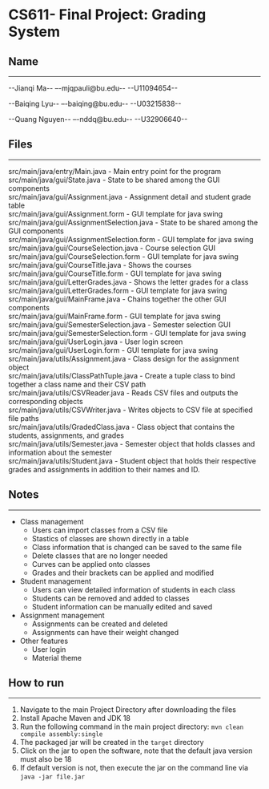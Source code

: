 # CS611- Final Project: Grading System

## Name
---------------------------------------------------------------------------
--Jianqi Ma--
–-mjqpauli@bu.edu-- 
--U11094654--

--Baiqing Lyu--
–-baiqing@bu.edu--
--U03215838--

--Quang Nguyen--
–-nddq@bu.edu--
--U32906640--


## Files
---------------------------------------------------------------------------

src/main/java/entry/Main.java - Main entry point for the program <br />
src/main/java/gui/State.java - State to be shared among the GUI components <br />
src/main/java/gui/Assignment.java - Assignment detail and student grade table <br />
src/main/java/gui/Assignment.form - GUI template for java swing <br />
src/main/java/gui/AssignmentSelection.java - State to be shared among the GUI components <br />
src/main/java/gui/AssignmentSelection.form - GUI template for java swing <br />
src/main/java/gui/CourseSelection.java - Course selection GUI <br />
src/main/java/gui/CourseSelection.form - GUI template for java swing <br />
src/main/java/gui/CourseTitle.java - Shows the courses <br />
src/main/java/gui/CourseTitle.form - GUI template for java swing <br />
src/main/java/gui/LetterGrades.java - Shows the letter grades for a class <br />
src/main/java/gui/LetterGrades.form - GUI template for java swing <br />
src/main/java/gui/MainFrame.java - Chains together the other GUI components <br />
src/main/java/gui/MainFrame.form - GUI template for java swing <br />
src/main/java/gui/SemesterSelection.java - Semester selection GUI <br />
src/main/java/gui/SemesterSelection.form - GUI template for java swing <br />
src/main/java/gui/UserLogin.java - User login screen <br />
src/main/java/gui/UserLogin.form - GUI template for java swing <br />
src/main/java/utils/Assignment.java - Class design for the assignment object <br />
src/main/java/utils/ClassPathTuple.java - Create a tuple class to bind together a class name and their CSV path <br />
src/main/java/utils/CSVReader.java - Reads CSV files and outputs the corresponding objects <br />
src/main/java/utils/CSVWriter.java - Writes objects to CSV file at specified file paths <br />
src/main/java/utils/GradedClass.java - Class object that contains the students, assignments, and grades <br />
src/main/java/utils/Semester.java - Semester object that holds classes and information about the semester <br />
src/main/java/utils/Student.java - Student object that holds their respective grades and assignments in addition to their names and ID. <br />

## Notes
---------------------------------------------------------------------------
* Class management
	* Users can import classes from a CSV file
	* Stastics of classes are shown directly in a table
	* Class information that is changed can be saved to the same file
	* Delete classes that are no longer needed
	* Curves can be applied onto classes
	* Grades and their brackets can be applied and modified
* Student management
	* Users can view detailed information of students in each class
	* Students can be removed and added to classes
	* Student information can be manually edited and saved
* Assignment management
	* Assignments can be created and deleted
	* Assignments can have their weight changed
* Other features
	* User login
	* Material theme


## How to run
---------------------------------------------------------------------------
1. Navigate to the main Project Directory after downloading the files
2. Install Apache Maven and JDK 18
3. Run the following command in the main project directory: `mvn clean compile assembly:single`
4. The packaged jar will be created in the `target` directory
5. Click on the jar to open the software, note that the default java version must also be 18
6. If default version is not, then execute the jar on the command line via `java -jar file.jar`